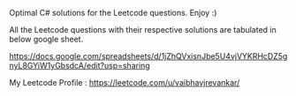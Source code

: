 Optimal C# solutions for the Leetcode questions.
Enjoy :)


All the Leetcode questions with their respective solutions are tabulated in below google sheet.


https://docs.google.com/spreadsheets/d/1jZhQVxisnJbe5U4vjVYKRHcDZ5gnyL8GYiW1yGbsdcA/edit?usp=sharing

My Leetcode Profile : https://leetcode.com/u/vaibhavjrevankar/